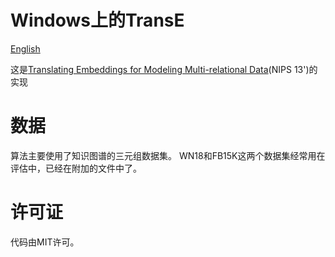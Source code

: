 # Windows上的TransE

[English](/examples/tensorflow/TransE/README.md)

这是[Translating Embeddings for Modeling Multi-relational Data](https://www.utc.fr/~bordesan/dokuwiki/_media/en/transe_nips13.pdf)(NIPS 13')的实现

# 数据

算法主要使用了知识图谱的三元组数据集。 WN18和FB15K这两个数据集经常用在评估中，已经在附加的文件中了。

# 许可证

代码由MIT许可。